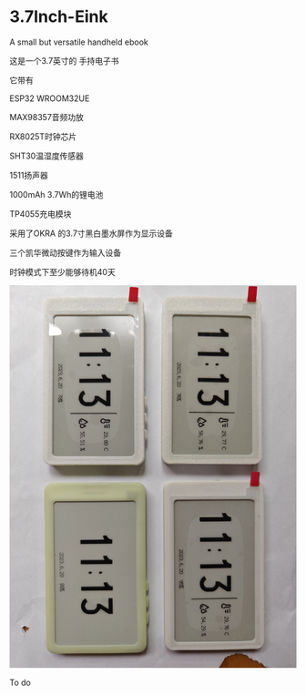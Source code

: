 # 3.7Inch-Eink
A small but versatile handheld ebook

这是一个3.7英寸的 手持电子书

它带有

ESP32 WROOM32UE

MAX98357音频功放

RX8025T时钟芯片

SHT30温湿度传感器

1511扬声器

1000mAh 3.7Wh的锂电池

TP4055充电模块

采用了OKRA 的3.7寸黑白墨水屏作为显示设备

三个凯华微动按键作为输入设备

时钟模式下至少能够待机40天

![image](https://github.com/HX-Titaniumc-wwt/3.7Inch-Eink/blob/main/IMG20230620111338.jpg)

To do
